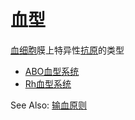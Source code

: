# 血型

[血细胞](血细胞.md)膜上特异性[抗原](抗原.md)的类型

- [ABO血型系统](ABO血型系统.md)
- [Rh血型系统](Rh血型系统.md)

See Also: [输血原则](输血原则.md)
